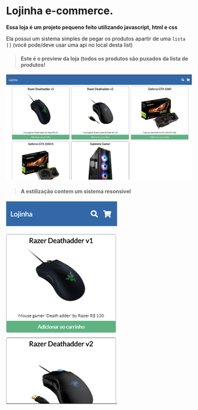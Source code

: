 # Lojinha e-commerce.
  
**Essa loja é um projeto pequeno feito utilizando javascript, html e css**  
  
Ela possui um sistema simples de pegar os produtos apartir de uma `lista []` (você pode/deve usar uma api no local desta list)  
  
> #### Este é o preview da loja (todos os produtos são puxados da lista de produtos!  
  
![Preview](/imagens/preview.png)  

> #### A estilização contem um sistema resonsivel  
  
![Preview](/imagens/preview2.png)  
